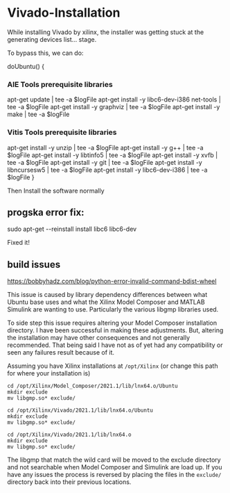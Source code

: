 # Vivado-Installation

While installing Vivado by xilinx, the installer was getting stuck at the generating devices list... stage.

To bypass this, we can do:

doUbuntu()
{
### AIE Tools prerequisite libraries
   apt-get update | tee -a $logFile 
   apt-get install -y libc6-dev-i386 net-tools | tee -a $logFile 
   apt-get install -y graphviz | tee -a $logFile 
   apt-get install -y make | tee -a $logFile 
### Vitis Tools prerequisite libraries
   apt-get install -y unzip | tee -a $logFile
   apt-get install -y g++ | tee -a $logFile
   apt-get install -y libtinfo5 | tee -a $logFile
   apt-get install -y xvfb | tee -a $logFile
   apt-get install -y git | tee -a $logFile
   apt-get install -y libncursesw5 | tee -a $logFile
   apt-get install -y libc6-dev-i386 | tee -a $logFile
}

Then Install the software normally



## progska error fix:

sudo apt-get --reinstall install libc6 libc6-dev

Fixed it!


## build issues 

https://bobbyhadz.com/blog/python-error-invalid-command-bdist-wheel


This issue is caused by  library dependency differences between what Ubuntu 
base uses and what the Xilinx Model Composer and MATLAB Simulink are wanting to 
use. Particularly the various libgmp libraries used.

To side step this issue requires altering your Model Composer installation 
directory. I have been successful in making these adjustments. But, altering 
the installation may have other consequences and not generally recommended. 
That being said I have not as of yet had any compatibility or seen any failures 
result because of it.

Assuming you have Xilinx installations at `/opt/Xilinx` (or change this path 
for where your installation is)

```
cd /opt/Xilinx/Model_Composer/2021.1/lib/lnx64.o/Ubuntu
mkdir exclude
mv libgmp.so* exclude/

cd /opt/Xilinx/Vivado/2021.1/lib/lnx64.o/Ubuntu
mkdir exclude
mv libgmp.so* exclude/

cd /opt/Xilinx/Vivado/2021.1/lib/lnx64.o
mkdir exclude
mv libgmp.so* exclude/
```
The libgmp that match the wild card will be moved to the exclude directory and 
not searchable when Model Composer and Simulink are load up. If you have any 
issues the process is reversed by placing the files in the `exclude/` directory 
back into their previous locations.

